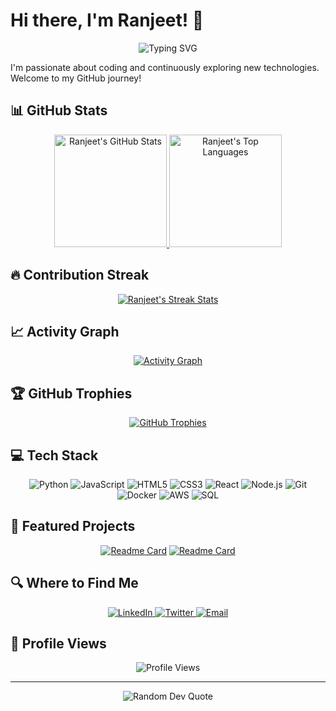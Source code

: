 # Hi there, I'm Ranjeet! 👋

<div align="center">
  <img src="https://readme-typing-svg.herokuapp.com?font=Fira+Code&size=24&duration=3000&pause=1000&color=58A6FF&center=true&vCenter=true&random=false&width=500&lines=Software+Engineer;Data+Scientist;Open+Source+Enthusiast;Tech+Explorer" alt="Typing SVG" />
</div>

I'm passionate about coding and continuously exploring new technologies. Welcome to my GitHub journey!

## 📊 GitHub Stats

<div align="center">
  <a href="https://github.com/ranjeetds">
    <img height="180em" src="https://github-readme-stats.vercel.app/api?username=ranjeetds&show_icons=true&theme=tokyonight&include_all_commits=true&count_private=true" alt="Ranjeet's GitHub Stats"/>
    <img height="180em" src="https://github-readme-stats.vercel.app/api/top-langs/?username=ranjeetds&layout=compact&langs_count=8&theme=tokyonight&count_private=true" alt="Ranjeet's Top Languages"/>
  </a>
</div>

## 🔥 Contribution Streak

<div align="center">
  <a href="https://github.com/ranjeetds">
    <img src="https://github-readme-streak-stats.herokuapp.com?user=ranjeetds&theme=tokyonight&hide_border=true&date_format=M%20j%5B%2C%20Y%5D" alt="Ranjeet's Streak Stats"/>
  </a>
</div>

## 📈 Activity Graph

<div align="center">
  <a href="https://github.com/ranjeetds">
    <img src="https://github-readme-activity-graph.vercel.app/graph?username=ranjeetds&theme=tokyo-night&include_all_commits=true&count_private=true&hide_border=true" alt="Activity Graph"/>
  </a>
</div>

## 🏆 GitHub Trophies

<div align="center">
  <a href="https://github.com/ranjeetds">
    <img src="https://github-profile-trophy.vercel.app/?username=ranjeetds&theme=radical&no-frame=true&no-bg=false&margin-w=4&column=7" alt="GitHub Trophies"/>
  </a>
</div>

## 💻 Tech Stack

<div align="center">
  <img src="https://img.shields.io/badge/Python-3776AB?style=for-the-badge&logo=python&logoColor=white" alt="Python"/>
  <img src="https://img.shields.io/badge/JavaScript-F7DF1E?style=for-the-badge&logo=javascript&logoColor=black" alt="JavaScript"/>
  <img src="https://img.shields.io/badge/HTML5-E34F26?style=for-the-badge&logo=html5&logoColor=white" alt="HTML5"/>
  <img src="https://img.shields.io/badge/CSS3-1572B6?style=for-the-badge&logo=css3&logoColor=white" alt="CSS3"/>
  <img src="https://img.shields.io/badge/React-61DAFB?style=for-the-badge&logo=react&logoColor=black" alt="React"/>
  <img src="https://img.shields.io/badge/Node.js-339933?style=for-the-badge&logo=nodedotjs&logoColor=white" alt="Node.js"/>
  <img src="https://img.shields.io/badge/Git-F05032?style=for-the-badge&logo=git&logoColor=white" alt="Git"/>
  <img src="https://img.shields.io/badge/Docker-2496ED?style=for-the-badge&logo=docker&logoColor=white" alt="Docker"/>
  <img src="https://img.shields.io/badge/AWS-232F3E?style=for-the-badge&logo=amazonaws&logoColor=white" alt="AWS"/>
  <img src="https://img.shields.io/badge/SQL-4479A1?style=for-the-badge&logo=mysql&logoColor=white" alt="SQL"/>
</div>

## 🌟 Featured Projects

<div align="center">
  
[![Readme Card](https://github-readme-stats.vercel.app/api/pin/?username=ranjeetds&repo=data-science-projects&theme=tokyonight)](https://github.com/ranjeetds/data-science-projects)
[![Readme Card](https://github-readme-stats.vercel.app/api/pin/?username=ranjeetds&repo=web-development-projects&theme=tokyonight)](https://github.com/ranjeetds/web-development-projects)

</div>

## 🔍 Where to Find Me

<div align="center">
  <a href="https://www.linkedin.com/in/ranjeetrdhumal">
    <img src="https://img.shields.io/badge/LinkedIn-0A66C2?style=for-the-badge&logo=linkedin&logoColor=white" alt="LinkedIn"/>
  </a>
  <a href="https://x.com/Ranjeetdm">
    <img src="https://img.shields.io/badge/Twitter-1DA1F2?style=for-the-badge&logo=twitter&logoColor=white" alt="Twitter"/>
  </a>
  <a href="mailto:ranjeetrdhumal@gmail.com">
    <img src="https://img.shields.io/badge/Email-D14836?style=for-the-badge&logo=gmail&logoColor=white" alt="Email"/>
  </a>
</div>

## 👀 Profile Views

<div align="center">
  <img src="https://komarev.com/ghpvc/?username=ranjeetds&label=Profile%20Views&color=0e75b6&style=flat" alt="Profile Views"/>
</div>

---

<div align="center">
  <img src="https://quotes-github-readme.vercel.app/api?type=horizontal&theme=tokyonight" alt="Random Dev Quote"/>
</div>
